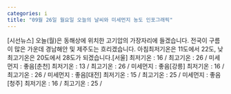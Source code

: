```yaml
---
categories: i
title: "09월 26일 월요일 오늘의 날씨와 미세먼지 농도 인포그래픽"
---
```

[시선뉴스] 오늘(월)은 동해상에 위치한 고기압의 가장자리에 들겠습니다. 전국이 구름이 많은 가운데 경남해안 및 제주도는 흐리겠습니다. 아침최저기온은 11도에서 22도, 낮 최고기온은 20도에서 28도가 되겠습니다.[서울] 최저기온 : 16 / 최고기온 : 26 / 미세먼지 : 좋음[춘천] 최저기온 : 13 / 최고기온 : 26 / 미세먼지 : 좋음[강릉] 최저기온 : 16 / 최고기온 : 26 / 미세먼지 : 좋음[대전] 최저기온 : 15 / 최고기온 : 25 / 미세먼지 : 좋음[청주] 최저기온 : 16 / 최고기온 : 25 /